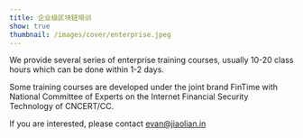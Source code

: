 ```yaml
---
title: 企业级区块链培训
show: true
thumbnail: /images/cover/enterprise.jpeg
---
```


We provide several series of enterprise training courses, usually 10-20 class hours which can be done within 1-2 days.

Some training courses are developed under the joint brand FinTime with National Committee of Experts on the Internet Financial Security Technology of CNCERT/CC.

If you are interested, please contact evan@jiaolian.in

